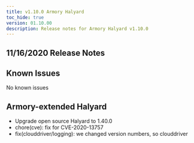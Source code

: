 ```yaml
---
title: v1.10.0 Armory Halyard
toc_hide: true
version: 01.10.00
description: Release notes for Armory Halyard v1.10.0
---
```


## 11/16/2020 Release Notes

## Known Issues
No known issues

## Armory-extended Halyard

- Upgrade open source Halyard to 1.40.0
- chore(cve): fix for CVE-2020-13757
- fix(clouddriver/logging): we changed version numbers, so clouddriver
